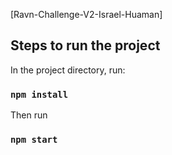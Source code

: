 [Ravn-Challenge-V2-Israel-Huaman]

## Steps to run the project

In the project directory, run:

### `npm install`

Then run

### `npm start`
